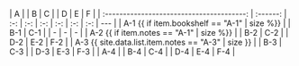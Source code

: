 |                     A                     |          |  B  |  C  |     |  D  |  E  |  F  |
| :---------------------------------------: | :------: | :-: | :-: | :-: | :-: | :-: | :-: | --- |
|     A-1 {{ if item.bookshelf == "A-1"     | size %}} |     | B-1 | C-1 |     |  -  |  -  | -   |
|       A-2 {{ if item.notes == "A-1"       | size %}} |     | B-2 | C-2 |     | D-2 | E-2 | F-2 |
| A-3 {{ site.data.list.item.notes == "A-3" | size }}  |     | B-3 | C-3 |     | D-3 | E-3 | F-3 |
|                    A-4                    |          | B-4 | C-4 |     | D-4 | E-4 | F-4 |
